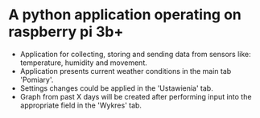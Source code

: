 # A python application operating on raspberry pi 3b+

* Application for collecting, storing and sending data from sensors like: temperature, humidity and movement.
* Application presents current weather conditions in the main tab 'Pomiary'.
* Settings changes could be applied in the 'Ustawienia' tab.
* Graph from past X days will be created after performing input into the appropriate field in the 'Wykres' tab.
